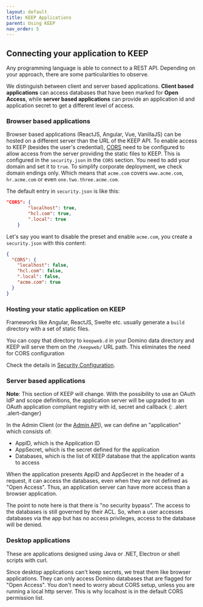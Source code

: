```yaml
---
layout: default
title: KEEP Applications
parent: Using KEEP
nav_order: 5
---
```


## Connecting your application to KEEP

Any programming language is able to connect to a REST API.
Depending on your approach, there are some particularities to observe.

We distinguish between client and server based applications.
**Client based applications** can access databases that have been marked for **Open Access**,
while **server based applications** can provide an application id and application secret to get a different level of access.

### Browser based applications

Browser based applications (ReactJS, Angular, Vue, VanillaJS) can be hosted on a different server than the URL of the KEEP API.
To enable access to KEEP (besides the user's credential), [CORS](https://developer.mozilla.org/en-US/docs/Web/HTTP/CORS) need to be configured to allow access from the server providing
the static files to KEEP. This is configured in the `security.json` in the `CORS` section. You need to add your domain and set it to `true`. To simplify corporate deployment, we check domain endings only. Which means that `acme.com` covers `www.acme.com`, `hr.acme.com` or even `one.two.three.acme.com`.

The default entry in `security.json` is like this:

```json
"CORS": {
        "localhost": true,
        "hcl.com": true,
        ".local": true
    }
```

Let's say you want to disable the preset and enable `acme.com`, you create a `security.json` with this content:

```json
{
  "CORS": {
    "localhost": false,
    "hcl.com": false,
    ".local": false,
    "acme.com": true
  }
}
```

### Hosting your static application on KEEP

Frameworks like Angular, ReactJS, Swelte etc. usually generate a `build` directory with a set of static files.

You can copy that directory to `keepweb.d` in your Domino data directory and KEEP will serve them on the `/keepweb/` URL path. This eliminates the need for CORS configuration

Check the details in [Security Configuration](../../installconfig/configuration/security).

### Server based applications

**Note**: This section of KEEP will change. With the possibility to use an OAuth IdP and scope definitions, the application server will be upgraded to an OAuth application compliant registry with id, secret and callback
{: .alert .alert-danger}

In the Admin Client (or the [Admin API](administrationui.md)), we can define an "application" which consists of:

- AppID, which is the Application ID
- AppSecret, which is the secret defined for the application
- Databases, which is the list of KEEP database that the application wants to access

When the application presents AppID and AppSecret in the header of a request, it can access the databases,
even when they are not defined as "Open Access". Thus, an application server can have more access than a browser application.

The point to note here is that there is "no security bypass". The access to the databases is still governed by their ACL. So, when a user accesses databases via the app but has no access privileges, access to the database will be denied.

### Desktop applications

These are applications designed using Java or .NET, Electron or shell scripts with curl.

Since desktop applications can't keep secrets, we treat them like browser applications. They can only access Domino databases that are flagged for "Open Access". You don't need to worry about CORS setup, unless you are running a local http server. This is why localhost is in the default CORS permission list.
